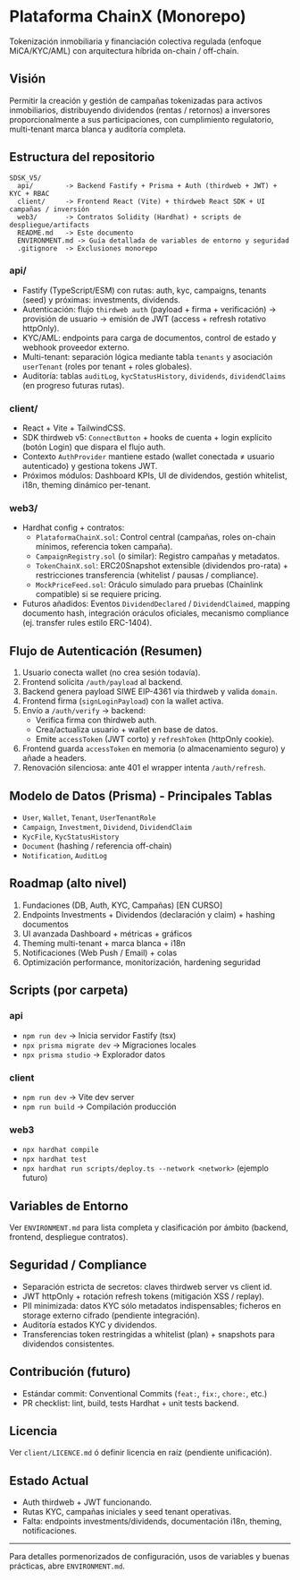 # Plataforma ChainX (Monorepo)

Tokenización inmobiliaria y financiación colectiva regulada (enfoque MiCA/KYC/AML) con arquitectura híbrida on-chain / off-chain.

## Visión

Permitir la creación y gestión de campañas tokenizadas para activos inmobiliarios, distribuyendo dividendos (rentas / retornos) a inversores proporcionalmente a sus participaciones, con cumplimiento regulatorio, multi-tenant marca blanca y auditoría completa.

## Estructura del repositorio

```
SDSK_V5/
  api/        -> Backend Fastify + Prisma + Auth (thirdweb + JWT) + KYC + RBAC
  client/     -> Frontend React (Vite) + thirdweb React SDK + UI campañas / inversión
  web3/       -> Contratos Solidity (Hardhat) + scripts de despliegue/artifacts
  README.md   -> Este documento
  ENVIRONMENT.md -> Guía detallada de variables de entorno y seguridad
  .gitignore  -> Exclusiones monorepo
```

### api/

- Fastify (TypeScript/ESM) con rutas: auth, kyc, campaigns, tenants (seed) y próximas: investments, dividends.
- Autenticación: flujo `thirdweb auth` (payload + firma + verificación) -> provisión de usuario -> emisión de JWT (access + refresh rotativo httpOnly).
- KYC/AML: endpoints para carga de documentos, control de estado y webhook proveedor externo.
- Multi-tenant: separación lógica mediante tabla `tenants` y asociación `userTenant` (roles por tenant + roles globales).
- Auditoría: tablas `auditLog`, `kycStatusHistory`, `dividends`, `dividendClaims` (en progreso futuras rutas).

### client/

- React + Vite + TailwindCSS.
- SDK thirdweb v5: `ConnectButton` + hooks de cuenta + login explícito (botón Login) que dispara el flujo auth.
- Contexto `AuthProvider` mantiene estado (wallet conectada ≠ usuario autenticado) y gestiona tokens JWT.
- Próximos módulos: Dashboard KPIs, UI de dividendos, gestión whitelist, i18n, theming dinámico per-tenant.

### web3/

- Hardhat config + contratos:
  - `PlataformaChainX.sol`: Control central (campañas, roles on-chain mínimos, referencia token campaña).
  - `CampaignRegistry.sol` (o similar): Registro campañas y metadatos.
  - `TokenChainX.sol`: ERC20Snapshot extensible (dividendos pro-rata) + restricciones transferencia (whitelist / pausas / compliance).
  - `MockPriceFeed.sol`: Oráculo simulado para pruebas (Chainlink compatible) si se requiere pricing.
- Futuros añadidos: Eventos `DividendDeclared` / `DividendClaimed`, mapping documento hash, integración oráculos oficiales, mecanismo compliance (ej. transfer rules estilo ERC-1404).

## Flujo de Autenticación (Resumen)

1. Usuario conecta wallet (no crea sesión todavía).
2. Frontend solicita `/auth/payload` al backend.
3. Backend genera payload SIWE EIP-4361 vía thirdweb y valida `domain`.
4. Frontend firma (`signLoginPayload`) con la wallet activa.
5. Envío a `/auth/verify` -> backend:
   - Verifica firma con thirdweb auth.
   - Crea/actualiza usuario + wallet en base de datos.
   - Emite `accessToken` (JWT corto) y `refreshToken` (httpOnly cookie).
6. Frontend guarda `accessToken` en memoria (o almacenamiento seguro) y añade a headers.
7. Renovación silenciosa: ante 401 el wrapper intenta `/auth/refresh`.

## Modelo de Datos (Prisma) - Principales Tablas

- `User`, `Wallet`, `Tenant`, `UserTenantRole`
- `Campaign`, `Investment`, `Dividend`, `DividendClaim`
- `KycFile`, `KycStatusHistory`
- `Document` (hashing / referencia off-chain)
- `Notification`, `AuditLog`

## Roadmap (alto nivel)

1. Fundaciones (DB, Auth, KYC, Campañas) [EN CURSO]
2. Endpoints Investments + Dividendos (declaración y claim) + hashing documentos
3. UI avanzada Dashboard + métricas + gráficos
4. Theming multi-tenant + marca blanca + i18n
5. Notificaciones (Web Push / Email) + colas
6. Optimización performance, monitorización, hardening seguridad

## Scripts (por carpeta)

### api

- `npm run dev` -> Inicia servidor Fastify (tsx)
- `npx prisma migrate dev` -> Migraciones locales
- `npx prisma studio` -> Explorador datos

### client

- `npm run dev` -> Vite dev server
- `npm run build` -> Compilación producción

### web3

- `npx hardhat compile`
- `npx hardhat test`
- `npx hardhat run scripts/deploy.ts --network <network>` (ejemplo futuro)

## Variables de Entorno

Ver `ENVIRONMENT.md` para lista completa y clasificación por ámbito (backend, frontend, despliegue contratos).

## Seguridad / Compliance

- Separación estricta de secretos: claves thirdweb server vs client id.
- JWT httpOnly + rotación refresh tokens (mitigación XSS / replay).
- PII minimizada: datos KYC sólo metadatos indispensables; ficheros en storage externo cifrado (pendiente integración).
- Auditoría estados KYC y dividendos.
- Transferencias token restringidas a whitelist (plan) + snapshots para dividendos consistentes.

## Contribución (futuro)

- Estándar commit: Conventional Commits (`feat:`, `fix:`, `chore:`, etc.)
- PR checklist: lint, build, tests Hardhat + unit tests backend.

## Licencia

Ver `client/LICENCE.md` ó definir licencia en raíz (pendiente unificación).

## Estado Actual

- Auth thirdweb + JWT funcionando.
- Rutas KYC, campañas iniciales y seed tenant operativas.
- Falta: endpoints investments/dividends, documentación i18n, theming, notificaciones.

---

Para detalles pormenorizados de configuración, usos de variables y buenas prácticas, abre `ENVIRONMENT.md`.
